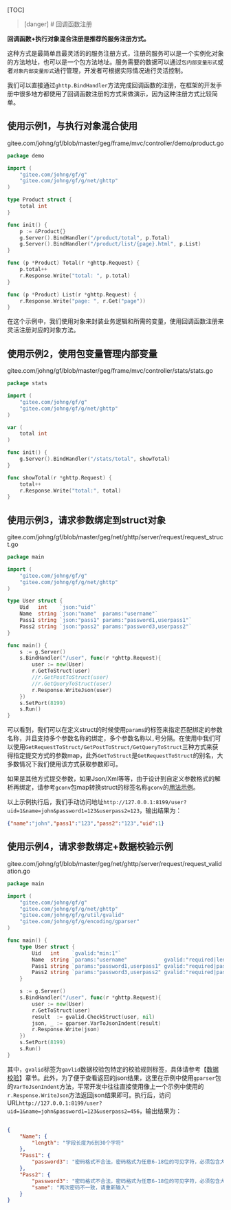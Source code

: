 
[TOC]

>[danger] # 回调函数注册

**回调函数+执行对象混合注册是推荐的服务注册方式。**

这种方式是最简单且最灵活的的服务注册方式，注册的服务可以是一个实例化对象的方法地址，也可以是一个包方法地址。服务需要的数据可以通过```包内部变量形式```或者```对象内部变量形式```进行管理，开发者可根据实际情况进行灵活控制。

我们可以直接通过```ghttp.BindHandler```方法完成回调函数的注册，在框架的开发手册中很多地方都使用了回调函数注册的方式来做演示，因为这种注册方式比较简单。



## 使用示例1，与执行对象混合使用
gitee.com/johng/gf/blob/master/geg/frame/mvc/controller/demo/product.go
```go
package demo

import (
    "gitee.com/johng/gf/g"
    "gitee.com/johng/gf/g/net/ghttp"
)

type Product struct {
    total int
}

func init() {
    p := &Product{}
    g.Server().BindHandler("/product/total", p.Total)
    g.Server().BindHandler("/product/list/{page}.html", p.List)
}

func (p *Product) Total(r *ghttp.Request) {
    p.total++
    r.Response.Write("total: ", p.total)
}

func (p *Product) List(r *ghttp.Request) {
    r.Response.Write("page: ", r.Get("page"))
}
```
在这个示例中，我们使用对象来封装业务逻辑和所需的变量，使用回调函数注册来灵活注册对应的对象方法。

## 使用示例2，使用包变量管理内部变量
gitee.com/johng/gf/blob/master/geg/frame/mvc/controller/stats/stats.go
```go
package stats

import (
    "gitee.com/johng/gf/g"
    "gitee.com/johng/gf/g/net/ghttp"
)

var (
    total int
)

func init() {
    g.Server().BindHandler("/stats/total", showTotal)
}

func showTotal(r *ghttp.Request) {
    total++
    r.Response.Write("total:", total)
}
```

## 使用示例3，请求参数绑定到struct对象
gitee.com/johng/gf/blob/master/geg/net/ghttp/server/request/request_struct.go
```go
package main

import (
    "gitee.com/johng/gf/g"
    "gitee.com/johng/gf/g/net/ghttp"
)

type User struct {
    Uid   int    `json:"uid"`
    Name  string `json:"name"  params:"username"`
    Pass1 string `json:"pass1" params:"password1,userpass1"`
    Pass2 string `json:"pass2" params:"password3,userpass2"`
}

func main() {
    s := g.Server()
    s.BindHandler("/user", func(r *ghttp.Request){
        user := new(User)
        r.GetToStruct(user)
        //r.GetPostToStruct(user)
        //r.GetQueryToStruct(user)
        r.Response.WriteJson(user)
    })
    s.SetPort(8199)
    s.Run()
}
```
可以看到，我们可以在定义struct的时候使用```params```的标签来指定匹配绑定的参数名称，并且支持多个参数名称的绑定，多个参数名称以```,```号分隔。在使用中我们可以使用```GetRequestToStruct/GetPostToStruct/GetQueryToStruct```三种方式来获得指定提交方式的参数map，此外```GetToStruct```是```GetRequestToStruct```的别名，大多数情况下我们使用该方式获取参数即可。

如果是其他方式提交参数，如果Json/Xml等等，由于设计到自定义参数格式的解析再绑定，请参考```gconv```包map转换struct的标签名称```gconv```的[用法示例](类型转换.md)。

以上示例执行后，我们手动访问地址```http://127.0.0.1:8199/user?uid=1&name=john&password1=123&userpass2=123```，输出结果为：
```json
{"name":"john","pass1":"123","pass2":"123","uid":1}
```

## 使用示例4，请求参数绑定+数据校验示例
gitee.com/johng/gf/blob/master/geg/net/ghttp/server/request/request_validation.go
```go
package main

import (
    "gitee.com/johng/gf/g"
    "gitee.com/johng/gf/g/net/ghttp"
    "gitee.com/johng/gf/g/util/gvalid"
    "gitee.com/johng/gf/g/encoding/gparser"
)

func main() {
    type User struct {
        Uid   int    `gvalid:"min:1"`
        Name  string `params:"username"            gvalid:"required|length:6,30"`
        Pass1 string `params:"password1,userpass1" gvalid:"required|password3"`
        Pass2 string `params:"password3,userpass2" gvalid:"required|password3|same:Pass1#||两次密码不一致，请重新输入"`
    }

    s := g.Server()
    s.BindHandler("/user", func(r *ghttp.Request){
        user := new(User)
        r.GetToStruct(user)
        result  := gvalid.CheckStruct(user, nil)
        json, _ := gparser.VarToJsonIndent(result)
        r.Response.Write(json)
    })
    s.SetPort(8199)
    s.Run()
}
```
其中，```gvalid```标签为```gavlid```数据校验包特定的校验规则标签，具体请参考【[数据校验](数据校验.md)】章节。此外，为了便于查看返回的json结果，这里在示例中使用```gparser```包的```VarToJsonIndent```方法，平常开发中往往直接使用像上一个示例中使用的```r.Response.WriteJson```方法返回json结果即可。执行后，访问URL```http://127.0.0.1:8199/user?uid=1&name=john&password1=123&userpass2=456```，输出结果为：
```json

{
	"Name": {
		"length": "字段长度为6到30个字符"
	},
	"Pass1": {
		"password3": "密码格式不合法，密码格式为任意6-18位的可见字符，必须包含大小写字母、数字和特殊字符"
	},
	"Pass2": {
		"password3": "密码格式不合法，密码格式为任意6-18位的可见字符，必须包含大小写字母、数字和特殊字符",
		"same": "两次密码不一致，请重新输入"
	}
}
```









